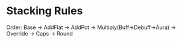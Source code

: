 # Stacking Rules
Order: Base → AddFlat → AddPct → Multiply(Buff→Debuff→Aura) → Override → Caps → Round
